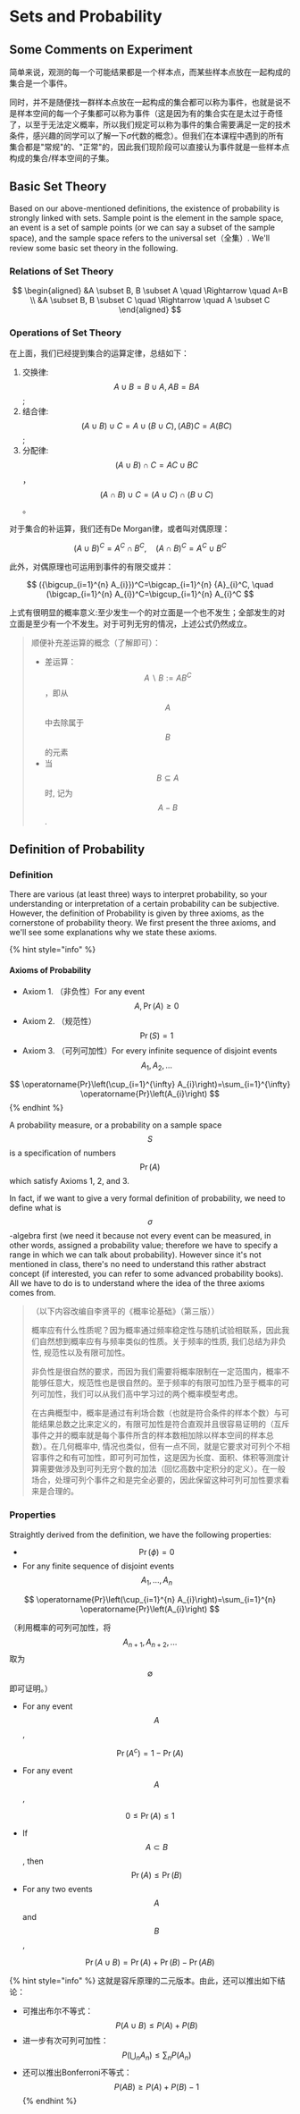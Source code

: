 # Sets and Probability

## Some Comments on Experiment

简单来说，观测的每一个可能结果都是一个样本点，而某些样本点放在一起构成的集合是一个事件。

同时，并不是随便找一群样本点放在一起构成的集合都可以称为事件，也就是说不是样本空间的每一个子集都可以称为事件（这是因为有的集合实在是太过于奇怪了，以至于无法定义概率，所以我们规定可以称为事件的集合需要满足一定的技术条件，感兴趣的同学可以了解一下$\sigma$代数的概念）。但我们在本课程中遇到的所有集合都是"常规"的、"正常"的，因此我们现阶段可以直接认为事件就是一些样本点构成的集合/样本空间的子集。

## Basic Set Theory

Based on our above-mentioned definitions, the existence of probability is strongly linked with sets. Sample point is the element in the sample space, an event is a set of sample points (or we can say a subset of the sample space), and the sample space refers to the universal set（全集）. We'll review some basic set theory in the following.

### Relations of Set Theory

$$
\begin{aligned} &A \subset B, B \subset A \quad \Rightarrow \quad A=B \\ &A \subset B, B \subset C \quad \Rightarrow \quad A \subset C \end{aligned}
$$

### Operations of Set Theory

在上面，我们已经提到集合的运算定律，总结如下：

1. 交换律: $$A \cup B=B \cup A, A B=B A$$;
2. 结合律: $$(A \cup B) \cup C=A \cup(B \cup C),(A B) C=A(B C)$$;
3. 分配律: $$(A \cup B) \cap C=A C \cup B C$$，$$(A \cap B) \cup C=(A \cup C) \cap(B \cup C)$$。

对于集合的补运算，我们还有De Morgan律，或者叫对偶原理：

$$
({A \cup B})^C={A}^C \cap {B}^C, \quad ({A \cap B})^C={A}^C \cup {B}^C
$$

此外，对偶原理也可运用到事件的有限交或并：

$$
({\bigcup_{i=1}^{n} A_{i}})^C=\bigcap_{i=1}^{n} {A}_{i}^C, \quad (\bigcap_{i=1}^{n} A_{i})^C=\bigcup_{i=1}^{n} A_{i}^C
$$

上式有很明显的概率意义:至少发生一个的对立面是一个也不发生；全部发生的对立面是至少有一个不发生。对于可列无穷的情况，上述公式仍然成立。

> 顺便补充差运算的概念（了解即可）：
>
> * 差运算：$$A \backslash B:=AB^C$$，即从$$A$$中去除属于$$B$$的元素
> * 当 $$B \subseteq A$$ 时, 记为 $$A-B$$.

## Definition of Probability

### Definition

There are various (at least three) ways to interpret probability, so your understanding or interpretation of a certain probability can be subjective. However, the definition of Probability is given by three axioms, as the cornerstone of probability theory. We first present the three axioms, and we'll see some explanations why we state these axioms.

{% hint style="info" %}
#### Axioms of Probability

* Axiom 1. （非负性）For any event $$A, \operatorname{Pr}(A) \geq 0$$
* Axiom 2. （规范性）$$\operatorname{Pr}(S)=1$$
* Axiom 3. （可列可加性）For every infinite sequence of disjoint events $$A_{1}, A_{2}, \ldots$$

$$
\operatorname{Pr}\left(\cup_{i=1}^{\infty} A_{i}\right)=\sum_{i=1}^{\infty} \operatorname{Pr}\left(A_{i}\right)
$$
{% endhint %}

A probability measure, or a probability on a sample space $$S$$ is a specification of numbers $$\operatorname{Pr}(A)$$ which satisfy Axioms 1, 2, and 3.

In fact, if we want to give a very formal definition of probability, we need to define what is $$\sigma$$-algebra first (we need it because not every event can be measured, in other words, assigned a probability value; therefore we have to specify a range in which we can talk about probability). However since it's not mentioned in class, there's no need to understand this rather abstract concept (if interested, you can refer to some advanced probability books). All we have to do is to understand where the idea of the three axioms comes from.

> （以下内容改编自李贤平的《概率论基础》（第三版））
>
> 概率应有什么性质呢？因为概率通过频率稳定性与随机试验相联系，因此我们自然想到概率应有与频率类似的性质。关于频率的性质, 我们总结为非负性, 规范性以及有限可加性。
>
> 非负性是很自然的要求，而因为我们需要将概率限制在一定范围内，概率不能够任意大，规范性也是很自然的。至于频率的有限可加性乃至于概率的可列可加性，我们可以从我们高中学习过的两个概率模型考虑。
>
> 在古典概型中，概率是通过有利场合数（也就是符合条件的样本个数）与可能结果总数之比来定义的，有限可加性是符合直观并且很容易证明的（互斥事件之并的概率就是每个事件所含的样本数相加除以样本空间的样本总数）。在几何概率中, 情况也类似，但有一点不同，就是它要求对可列个不相容事件之和有可加性，即可列可加性，这是因为长度、面积、体积等测度计算需要做涉及到可列无穷个数的加法（回忆高数中定积分的定义）。在一般场合，处理可列个事件之和是完全必要的，因此保留这种可列可加性要求看来是合理的。

### Properties

Straightly derived from the definition, we have the following properties:

* $$\operatorname{Pr}(\phi)=0$$
* For any finite sequence of disjoint events $$A_{1}, \ldots, A_{n}$$

$$
\operatorname{Pr}\left(\cup_{i=1}^{n} A_{i}\right)=\sum_{i=1}^{n} \operatorname{Pr}\left(A_{i}\right)
$$

（利用概率的可列可加性，将$$A_{n+1},A_{n+2},...$$取为$$\emptyset$$即可证明。）

* For any event $$A$$,

$$
\operatorname{Pr}\left(A^{c}\right)=1-\operatorname{Pr}(A)
$$

* For any event $$A$$,

$$
0 \leq \operatorname{Pr}(A) \leq 1
$$

* If $$A \subset B$$, then $$\operatorname{Pr}(A) \leq \operatorname{Pr}(B)$$
* For any two events $$A$$ and $$B$$,

$$
\operatorname{Pr}(A \cup B)=\operatorname{Pr}(A)+\operatorname{Pr}(B)-\operatorname{Pr}(A B)
$$

{% hint style="info" %}
这就是容斥原理的二元版本。由此，还可以推出如下结论：

* 可推出布尔不等式：$$P(A \cup B) \leqslant P(A)+P(B)$$
* 进一步有次可列可加性：$$P\left(\bigcup_{n} A_{n}\right) \leqslant \sum_{n} P\left(A_{n}\right)$$
* 还可以推出Bonferroni不等式：$$P(A B) \geqslant P(A)+P(B)-1$$
{% endhint %}

